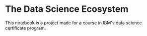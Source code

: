 # The Data Science Ecosystem
This notebook is a project made for a course in IBM's data science certificate program.
